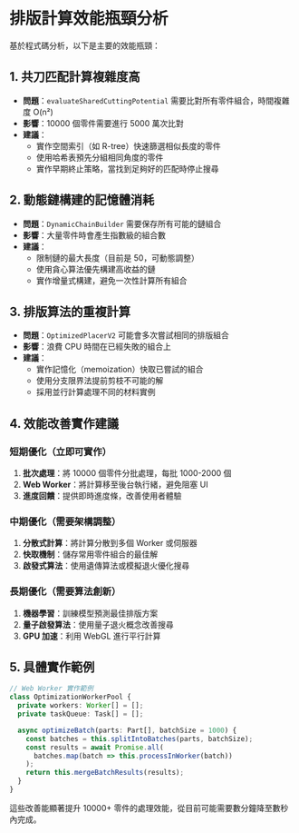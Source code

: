 # 排版計算效能瓶頸分析

基於程式碼分析，以下是主要的效能瓶頸：

## 1. 共刀匹配計算複雜度高

- **問題**：`evaluateSharedCuttingPotential` 需要比對所有零件組合，時間複雜度 O(n²)
- **影響**：10000 個零件需要進行 5000 萬次比對
- **建議**：
  - 實作空間索引（如 R-tree）快速篩選相似長度的零件
  - 使用哈希表預先分組相同角度的零件
  - 實作早期終止策略，當找到足夠好的匹配時停止搜尋

## 2. 動態鏈構建的記憶體消耗

- **問題**：`DynamicChainBuilder` 需要保存所有可能的鏈組合
- **影響**：大量零件時會產生指數級的組合數
- **建議**：
  - 限制鏈的最大長度（目前是 50，可動態調整）
  - 使用貪心算法優先構建高收益的鏈
  - 實作增量式構建，避免一次性計算所有組合

## 3. 排版算法的重複計算

- **問題**：`OptimizedPlacerV2` 可能會多次嘗試相同的排版組合
- **影響**：浪費 CPU 時間在已經失敗的組合上
- **建議**：
  - 實作記憶化（memoization）快取已嘗試的組合
  - 使用分支限界法提前剪枝不可能的解
  - 採用並行計算處理不同的材料實例

## 4. 效能改善實作建議

### 短期優化（立即可實作）

1. **批次處理**：將 10000 個零件分批處理，每批 1000-2000 個
2. **Web Worker**：將計算移至後台執行緒，避免阻塞 UI
3. **進度回饋**：提供即時進度條，改善使用者體驗

### 中期優化（需要架構調整）

1. **分散式計算**：將計算分散到多個 Worker 或伺服器
2. **快取機制**：儲存常用零件組合的最佳解
3. **啟發式算法**：使用遺傳算法或模擬退火優化搜尋

### 長期優化（需要算法創新）

1. **機器學習**：訓練模型預測最佳排版方案
2. **量子啟發算法**：使用量子退火概念改善搜尋
3. **GPU 加速**：利用 WebGL 進行平行計算

## 5. 具體實作範例

```typescript
// Web Worker 實作範例
class OptimizationWorkerPool {
  private workers: Worker[] = [];
  private taskQueue: Task[] = [];

  async optimizeBatch(parts: Part[], batchSize = 1000) {
    const batches = this.splitIntoBatches(parts, batchSize);
    const results = await Promise.all(
      batches.map(batch => this.processInWorker(batch))
    );
    return this.mergeBatchResults(results);
  }
}
```

這些改善能顯著提升 10000+ 零件的處理效能，從目前可能需要數分鐘降至數秒內完成。
